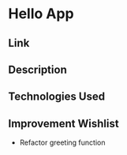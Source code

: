 # Hello App

## Link

## Description

## Technologies Used

## Improvement Wishlist

* Refactor greeting function
